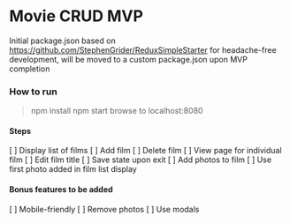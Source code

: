 # Movie CRUD MVP

Initial package.json based on https://github.com/StephenGrider/ReduxSimpleStarter
for headache-free development, will be moved to a custom package.json upon
MVP completion

### How to run

> npm install
> npm start
> browse to localhost:8080

#### Steps


[ ] Display list of films
[ ] Add film
[ ] Delete film
[ ] View page for individual film
[ ] Edit film title
[ ] Save state upon exit
[ ] Add photos to film
[ ] Use first photo added in film list display

#### Bonus features to be added

[ ] Mobile-friendly
[ ] Remove photos
[ ] Use modals
